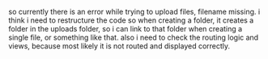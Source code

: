 so currently there is an error while trying to upload files, filename missing.
i think i need to restructure the code so when creating a folder, it creates a folder in the uploads folder, so i can link to that folder when creating a single file, or something like that.
also i need to check the routing logic and views, because most likely it is not routed and displayed correctly.